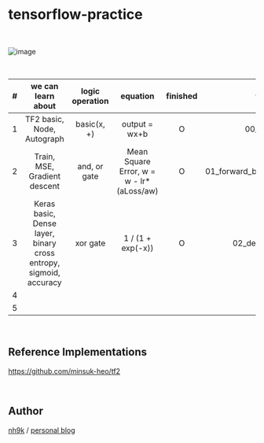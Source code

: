 # tensorflow-practice
<br/>  

![image](https://www.gstatic.com/devrel-devsite/prod/v85e39fe21f53c758adf6c791fb94a7a2182cff2705b3dc8ed7c59fc745471159/tensorflow/images/lockup.svg)

<br/>

| # | we can learn about | logic operation |  equation | finished| file name |  
| :-----------: | :-----------: |:-----------: | :-----------: | :-----------: | :-----------: |  
| 1 | TF2 basic, Node, Autograph | basic(x, +)| output = wx+b |  O | 00_basic.ipynb |  
| 2 | Train, MSE, Gradient descent| and, or gate| Mean Square Error, w = w - lr*(aLoss/aw) | O | 01_forward_back_propagation.ipynb  |  
| 3 | Keras basic, Dense layer, binary cross entropy, sigmoid, accuracy| xor gate | 1 / (1 + exp(-x)) | O | 02_dense_layer.ipynb |  
| 4 | | | | | |    
| 5 | | | | | |    


<br/>

## Reference Implementations
https://github.com/minsuk-heo/tf2

<br/>

## Author
[nh9k](https://github.com/nh9k) / [personal blog](https://blog.naver.com/kimnanhee97)